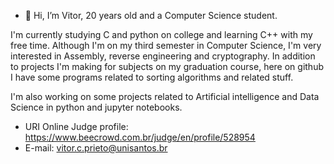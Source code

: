 - 👋 Hi, I’m Vitor, 20 years old and a Computer Science student.

I'm currently studying C and python on college and learning C++ with my free time. Although I'm on my third semester in Computer Science, I'm very interested in Assembly, reverse engineering and cryptography.
In addition to projects I'm making for subjects on my graduation course, here on github I have some programs related to sorting algorithms and related stuff.

I'm also working on some projects related to Artificial intelligence and Data Science in python and jupyter notebooks.


- URI Online Judge profile: https://www.beecrowd.com.br/judge/en/profile/528954
- E-mail: vitor.c.prieto@unisantos.br
